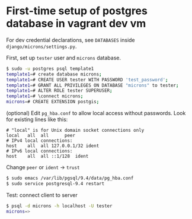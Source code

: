 # First-time setup of postgres database in vagrant dev vm

For dev credential declarations, see `DATABASES` inside `django/microns/settings.py`.

First, set up `tester` user and `microns` database.

~~~~bash
$ sudo -u postgres psql template1  
template1=# create database microns;  
template1=# CREATE USER tester WITH PASSWORD 'test_password';  
template1=# GRANT ALL PRIVILEGES ON DATABASE "microns" to tester;  
template1=# ALTER ROLE tester SUPERUSER;  
template1=# \connect microns;  
microns=# CREATE EXTENSION postgis;
~~~~

(optional) Edit `pg_hba.conf` to allow local access without passwords. Look for
existing lines like this:
~~~
# "local" is for Unix domain socket connections only                                                                                          
local   all  all      peer
# IPv4 local connections:                                                                                                                     
host    all  all 127.0.0.1/32 ident
# IPv6 local connections:                                                                                                                     
host    all  all ::1/128  ident
~~~

Change `peer` or `ident` -> `trust`

~~~~bash
$ sudo emacs /var/lib/pgsql/9.4/data/pg_hba.conf  
$ sudo service postgresql-9.4 restart
~~~~

Test: connect client to server

~~~~bash
$ psql -d microns -h localhost -U tester  
microns=>
~~~~
